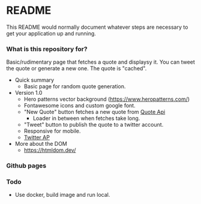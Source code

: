 # README #

This README would normally document whatever steps are necessary to get your application up and running.

### What is this repository for?

Basic/rudimentary page that fetches a quote and displaysy it. You can tweet the quote or generate a new one. The quote is "cached".

* Quick summary
    - Basic page for random quote generation. 
* Version 1.0
    - Hero patterns vector background (https://www.heropatterns.com/)
    - Fontawesome icons and custom google font. 
    - "New Quote" button fetches a new quote from [Quote Api](https://forismatic.com/en/api/)
        - Loader in between when fetches take long.
    - "Tweet" button to publish the quote to a twitter account.
    - Responsive for mobile.
    - [Twitter AP](https://developer.twitter.com/en/docs/twitter-for-websites/tweet-button/guides/web-intent)
* More about the DOM
    - https://htmldom.dev/

### Github pages

### Todo
- Use docker, build image and run local.

